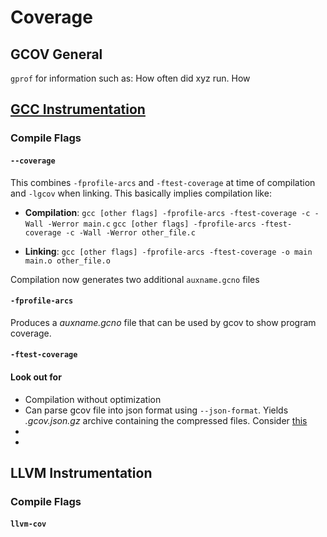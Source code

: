 # Coverage

## GCOV General

`gprof` for information such as: How often did xyz run. How

## [GCC Instrumentation](https://gcc.gnu.org/onlinedocs/gcc/Instrumentation-Optionshtml#Instrumentation-Options)

### Compile Flags

#### `--coverage`

This combines `-fprofile-arcs` and `-ftest-coverage` at time of compilation and `-lgcov` when linking. This basically implies compilation like: 

- **Compilation**:
        `gcc [other flags] -fprofile-arcs -ftest-coverage -c -Wall -Werror main.c`
        `gcc [other flags] -fprofile-arcs -ftest-coverage -c -Wall -Werror other_file.c`

- **Linking**:
            `gcc [other flags] -fprofile-arcs -ftest-coverage -o main main.o other_file.o`

Compilation now generates two additional `auxname.gcno` files

#### `-fprofile-arcs`

Produces a *auxname.gcno* file that can be used by gcov to show program coverage.

#### `-ftest-coverage`

#### Look out for

- Compilation without optimization
- Can parse gcov file into json format using `--json-format`. Yields *.gcov.json.gz* archive containing the compressed files. Consider [this](https://gcc.gnu.org/onlinedocs/gcc/Invoking-Gcov.html)
- 
-  
## LLVM Instrumentation
### Compile Flags

#### `llvm-cov`